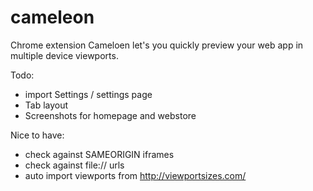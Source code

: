 cameleon
========

Chrome extension Cameloen let's you quickly preview your web app in multiple device viewports.


Todo:

- import Settings / settings page
- Tab layout
- Screenshots for homepage and webstore


Nice to have:

- check against SAMEORIGIN iframes
- check against file:// urls
- auto import viewports from http://viewportsizes.com/
